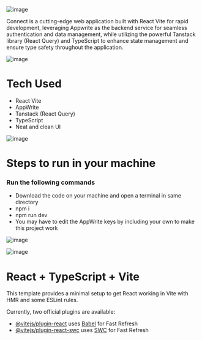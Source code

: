 ![image](https://github.com/Aseem5047/socialconnect/assets/80787027/e6275200-2d7a-4b7a-abd5-a1633018eb32)

Connect is a cutting-edge web application built with React Vite for rapid development, leveraging Appwrite as the backend service for seamless authentication and data management, while utilizing the powerful Tanstack library (React Query) and TypeScript to enhance state management and ensure type safety throughout the application.

![image](https://github.com/Aseem5047/socialconnect/assets/80787027/a0c5c3de-3bee-41e4-89d2-35a5540d78ea)

# Tech Used

  * React Vite
  * AppWrite
  * Tanstack (React Query)
  * TypeScript
  * Neat and clean UI

![image](https://github.com/Aseem5047/socialconnect/assets/80787027/c6c4ddf8-a96e-4a6d-9d18-e1d1a4d5ce8f)

# Steps to run in your machine
### Run the following commands
  * Download the code on your machine and open a terminal in same directory
  * npm i
  * npm run dev
  * You may have to edit the AppWrite keys by including your own to make this project work

![image](https://github.com/Aseem5047/socialconnect/assets/80787027/d409d1d2-b148-4d22-90da-269294540c72)

![image](https://github.com/Aseem5047/socialconnect/assets/80787027/d7bb8ec2-78be-48c0-bda4-51f76cdda7bc)


# React + TypeScript + Vite

This template provides a minimal setup to get React working in Vite with HMR and some ESLint rules.

Currently, two official plugins are available:

- [@vitejs/plugin-react](https://github.com/vitejs/vite-plugin-react/blob/main/packages/plugin-react/README.md) uses [Babel](https://babeljs.io/) for Fast Refresh
- [@vitejs/plugin-react-swc](https://github.com/vitejs/vite-plugin-react-swc) uses [SWC](https://swc.rs/) for Fast Refresh


